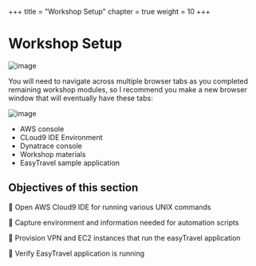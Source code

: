 +++
title = "Workshop Setup"
chapter = true
weight = 10
+++

# Workshop Setup

![image](/images/jess.png)

You will need to navigate across multiple browser tabs as you completed remaining workshop modules, so I recommend you make a new browser window that will eventually have these tabs:

![image](/images/broswer-tabs.png)

* AWS console
* CLoud9 IDE Environment
* Dynatrace console
* Workshop materials
* EasyTravel sample application

## Objectives of this section

:small_blue_diamond: Open AWS Cloud9 IDE for running various UNIX commands

:small_blue_diamond: Capture environment and information needed for automation scripts

:small_blue_diamond: Provision VPN and EC2 instances that run the easyTravel application

:small_blue_diamond: Verify EasyTravel application is running
